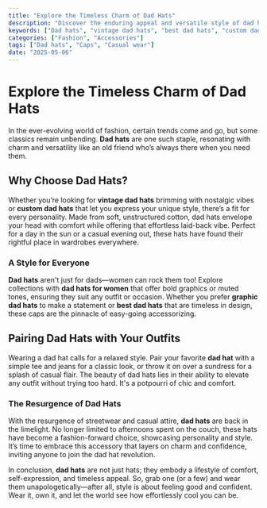 ```yaml
---
title: "Explore the Timeless Charm of Dad Hats"
description: "Discover the enduring appeal and versatile style of dad hats, from vintage to custom designs. Learn how to wear them with confidence."
keywords: ["Dad hats", "vintage dad hats", "best dad hats", "custom dad hats", "dad hats for women", "graphic dad hats"]
categories: ["Fashion", "Accessories"]
tags: ["Dad hats", "Caps", "Casual wear"]
date: "2025-05-06"
---
```


# Explore the Timeless Charm of Dad Hats

In the ever-evolving world of fashion, certain trends come and go, but some classics remain unbending. **Dad hats** are one such staple, resonating with charm and versatility like an old friend who’s always there when you need them. 

## Why Choose Dad Hats?

Whether you’re looking for **vintage dad hats** brimming with nostalgic vibes or **custom dad hats** that let you express your unique style, there’s a fit for every personality. Made from soft, unstructured cotton, dad hats envelope your head with comfort while offering that effortless laid-back vibe. Perfect for a day in the sun or a casual evening out, these hats have found their rightful place in wardrobes everywhere.

### A Style for Everyone

**Dad hats** aren't just for dads—women can rock them too! Explore collections with **dad hats for women** that offer bold graphics or muted tones, ensuring they suit any outfit or occasion. Whether you prefer **graphic dad hats** to make a statement or **best dad hats** that are timeless in design, these caps are the pinnacle of easy-going accessorizing.

## Pairing Dad Hats with Your Outfits

Wearing a dad hat calls for a relaxed style. Pair your favorite **dad hat** with a simple tee and jeans for a classic look, or throw it on over a sundress for a splash of casual flair. The beauty of dad hats lies in their ability to elevate any outfit without trying too hard. It's a potpourri of chic and comfort.

### The Resurgence of Dad Hats

With the resurgence of streetwear and casual attire, **dad hats** are back in the limelight. No longer limited to afternoons spent on the couch, these hats have become a fashion-forward choice, showcasing personality and style. It’s time to embrace this accessory that layers on charm and confidence, inviting anyone to join the dad hat revolution.

In conclusion, **dad hats** are not just hats; they embody a lifestyle of comfort, self-expression, and timeless appeal. So, grab one (or a few) and wear them unapologetically—after all, style is about feeling good and confident. Wear it, own it, and let the world see how effortlessly cool you can be.